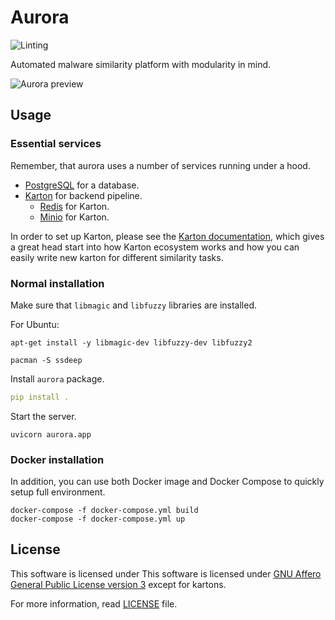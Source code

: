 # Aurora

![Linting](https://github.com/W3ndige/aurora/actions/workflows/lint.yml/badge.svg?branch=master)


Automated malware similarity platform with modularity in mind.

![Aurora preview](docs/_static/aurora-preview.gif)

## Usage

### Essential services

Remember, that aurora uses a number of services running under a hood. 

* [PostgreSQL](https://www.postgresql.org/) for a database.
* [Karton](https://github.com/CERT-Polska/karton) for backend pipeline.
    * [Redis](https://redis.io/) for Karton.
    * [Minio](https://docs.min.io) for Karton.

In order to set up Karton, please see the [Karton documentation](https://karton-core.readthedocs.io), which gives a great
head start into how Karton ecosystem works and how you can easily write new karton for different similarity tasks.


### Normal installation

Make sure that `libmagic` and `libfuzzy` libraries are installed.

For Ubuntu:

```
apt-get install -y libmagic-dev libfuzzy-dev libfuzzy2
```

```
pacman -S ssdeep
```

Install `aurora` package.

```yaml
pip install .
```

Start the server.

```
uvicorn aurora.app
```

### Docker installation

In addition, you can use both Docker image and Docker Compose to quickly setup full environment.

```
docker-compose -f docker-compose.yml build
docker-compose -f docker-compose.yml up
```

## License

This software is licensed under 
This software is licensed under [GNU Affero General Public License version 3](http://www.gnu.org/licenses/agpl-3.0.html) except for kartons.


For more information, read [LICENSE](LICENSE) file.
